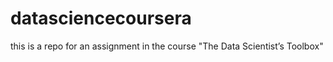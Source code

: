 datasciencecoursera
===================

this is a  repo for an assignment in the course "The Data Scientist’s Toolbox"
